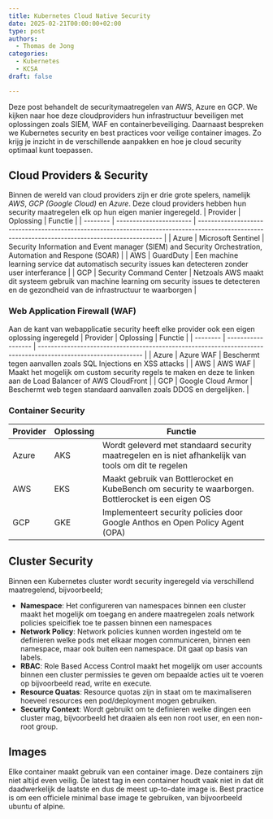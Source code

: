 ```yaml
---
title: Kubernetes Cloud Native Security
date: 2025-02-21T00:00:00+02:00
type: post
authors:
  - Thomas de Jong
categories: 
  - Kubernetes
  - KCSA 
draft: false

---
```

Deze post behandelt de securitymaatregelen van AWS, Azure en GCP. We kijken naar hoe deze cloudproviders hun infrastructuur beveiligen met oplossingen zoals SIEM, WAF en containerbeveiliging. Daarnaast bespreken we Kubernetes security en best practices voor veilige container images. Zo krijg je inzicht in de verschillende aanpakken en hoe je cloud security optimaal kunt toepassen.
<!--more-->
## Cloud Providers & Security
Binnen de wereld van cloud providers zijn er drie grote spelers, namelijk *AWS*, *GCP (Google Cloud)* en *Azure*. Deze cloud providers hebben hun security maatregelen elk op hun eigen manier ingeregeld.
| Provider | Oplossing               | Functie                                                                                                                                           | 
| -------- | ----------------------- | ------------------------------------------------------------------------------------------------------------------------------------------------- |
| Azure    | Microsoft Sentinel      | Security Information and Event manager (SIEM) and Security Orchestration, Automation and Respone (SOAR)                                           | 
| AWS      | GuardDuty               | Een machine learning service dat automatisch security issues kan detecteren zonder user interferance                                              |
| GCP      | Security Command Center | Netzoals AWS maakt dit systeem gebruik van machine learning om security issues te detecteren en de gezondheid van de infrastructuur te waarborgen |

### Web Application Firewall (WAF)
Aan de kant van webapplicatie security heeft elke provider ook een eigen oplossing ingeregeld
| Provider | Oplossing          | Functie                                                                                                        |
| -------- | ------------------ | -------------------------------------------------------------------------------------------------------------- |
| Azure    | Azure WAF          | Beschermt tegen aanvallen zoals SQL Injections en XSS attacks                                                  | 
| AWS      | AWS WAF            | Maakt het mogelijk om custom security regels te maken en deze te linken aan de Load Balancer of AWS CloudFront |
| GCP      | Google Cloud Armor | Beschermt web tegen standaard aanvallen zoals DDOS en dergelijken.                                             |

### Container Security
| Provider | Oplossing | Functie                                                                                              |
| -------- | ----------| ---------------------------------------------------------------------------------------------------- |
| Azure    | AKS       | Wordt geleverd met standaard security maatregelen en is niet afhankelijk van tools om dit te regelen |
| AWS      | EKS       | Maakt gebruik van Bottlerocket en KubeBench om security te waarborgen. Bottlerocket is een eigen OS  | 
| GCP      | GKE       | Implementeert security policies door Google Anthos en Open Policy Agent (OPA)                        |

## Cluster Security 
Binnen een Kubernetes cluster wordt security ingeregeld via verschillend maatregelend, bijvoorbeeld; 
- **Namespace**: Het configureren van namespaces binnen een cluster maakt het mogelijk om toegang en andere maatregelen zoals network policies speicifiek toe te passen binnen een namespaces
- **Network Policy**: Network policies kunnen worden ingesteld om te definieren welke pods met elkaar mogen communiceren, binnen een namespace, maar  ook buiten een namespace. Dit gaat op basis van labels. 
- **RBAC**: Role Based Access Control maakt het mogelijk om user accounts binnen een cluster permissies te geven om bepaalde acties uit te voeren op bijvoorbeeld read, write en execute. 
- **Resource Quatas**: Resource quotas zijn in staat om te maximaliseren hoeveel resources een pod/deployment mogen gebruiken.  
- **Security Context**: Wordt gebruikt om te definieren welke dingen een cluster mag, bijvoorbeeld het draaien als een non root user, en een non-root group.

## Images
Elke container maakt gebruik van een container image. Deze containers zijn niet altijd even veilig.
De latest tag in een container houdt vaak niet in dat dit daadwerkelijk de laatste en dus de meest up-to-date image is.
Best practice is om een officiele minimal base image te gebruiken, van bijvoorbeeld ubuntu of alpine. 